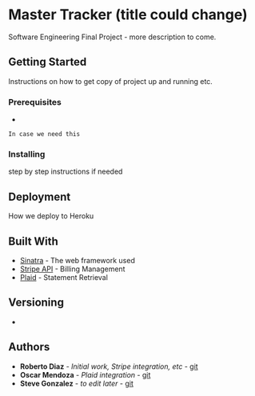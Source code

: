 # Master Tracker (title could change)

Software Engineering Final Project - more description to come.

## Getting Started

Instructions on how to get copy of project up and running etc.

### Prerequisites

-

```
In case we need this
```

### Installing

step by step instructions if needed

## Deployment

How we deploy to Heroku

## Built With

* [Sinatra](http://sinatrarb.com/) - The web framework used
* [Stripe API](https://stripe.com/docs/api) - Billing Management
* [Plaid](https://plaid.com/) - Statement Retrieval

## Versioning

-

## Authors

* **Roberto Diaz** - *Initial work, Stripe integration, etc* - [git](https://github.com/titod23)
* **Oscar Mendoza** - *Plaid integration* - [git](https://github.com/jom512)
* **Steve Gonzalez** - *to edit later* - [git](https://github.com/tweak08)